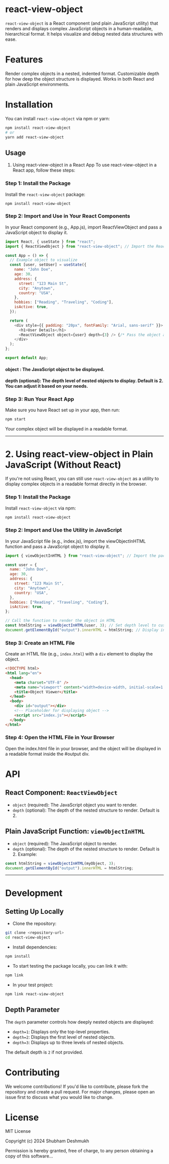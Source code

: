 # react-view-object

`react-view-object` is a React component (and plain JavaScript utility) that renders and displays complex JavaScript objects in a human-readable, hierarchical format. It helps visualize and debug nested data structures with ease.

# Features

Render complex objects in a nested, indented format.
Customizable depth for how deep the object structure is displayed.
Works in both React and plain JavaScript environments.

# Installation

You can install `react-view-object` via npm or yarn:

```bash
npm install react-view-object
# or
yarn add react-view-object

```

## Usage

1. Using react-view-object in a React App
   To use react-view-object in a React app, follow these steps:

### Step 1: Install the Package

Install the `react-view-object` package:

```
npm install react-view-object
```

### Step 2: Import and Use in Your React Components

In your React component (e.g., App.js), import ReactViewObject and pass a JavaScript object to display it.

```javascript
import React, { useState } from "react";
import { ReactViewObject } from "react-view-object"; // Import the React component

const App = () => {
  // Example object to visualize
  const [user, setUser] = useState({
    name: "John Doe",
    age: 30,
    address: {
      street: "123 Main St",
      city: "Anytown",
      country: "USA",
    },
    hobbies: ["Reading", "Traveling", "Coding"],
    isActive: true,
  });

  return (
    <div style={{ padding: "20px", fontFamily: "Arial, sans-serif" }}>
      <h1>User Details</h1>
      <ReactViewObject object={user} depth={3} /> {/* Pass the object and depth */}
    </div>
  );
};

export default App;
```

#### **object** : The JavaScript object to be displayed.

#### **depth** (optional): The depth level of nested objects to display. Default is 2. You can adjust it based on your needs.

### Step 3: Run Your React App

Make sure you have React set up in your app, then run:

```bash
npm start
```

Your complex object will be displayed in a readable format.

---

# 2. Using react-view-object in Plain JavaScript (Without React)

If you're not using React, you can still use `react-view-object` as a utility to display complex objects in a readable format directly in the browser.

### Step 1: Install the Package

Install `react-view-object` via npm:

```bash
npm install react-view-object

```

### Step 2: Import and Use the Utility in JavaScript

In your JavaScript file (e.g., index.js), import the viewObjectInHTML function and pass a JavaScript object to display it.

```javascript
import { viewObjectInHTML } from "react-view-object"; // Import the package

const user = {
  name: "John Doe",
  age: 30,
  address: {
    street: "123 Main St",
    city: "Anytown",
    country: "USA",
  },
  hobbies: ["Reading", "Traveling", "Coding"],
  isActive: true,
};

// Call the function to render the object in HTML
const htmlString = viewObjectInHTML(user, 3); // Set depth level to customize the display
document.getElementById("output").innerHTML = htmlString; // Display in the DOM
```

### Step 3: Create an HTML File

Create an HTML file (e.g., `index.html`) with a `div` element to display the object.

```html
<!DOCTYPE html>
<html lang="en">
  <head>
    <meta charset="UTF-8" />
    <meta name="viewport" content="width=device-width, initial-scale=1.0" />
    <title>Object Viewer</title>
  </head>
  <body>
    <div id="output"></div>
    <!-- Placeholder for displaying object -->
    <script src="index.js"></script>
  </body>
</html>
```

### Step 4: Open the HTML File in Your Browser

Open the index.html file in your browser, and the object will be displayed in a readable format inside the #output div.

# API

## React Component: `ReactViewObject`

- `object` (required): The JavaScript object you want to render.
- `depth` (optional): The depth of the nested structure to render. Default is 2.

## Plain JavaScript Function: `viewObjectInHTML`

- `object` (required): The JavaScript object to render.
- `depth` (optional): The depth of the nested structure to render. Default is 2.
  Example:

```javascript
const htmlString = viewObjectInHTML(myObject, 3);
document.getElementById("output").innerHTML = htmlString;
```

---

# Development

## Setting Up Locally

- Clone the repository:

```bash
git clone <repository-url>
cd react-view-object
```

- Install dependencies:

```bash
npm install
```

- To start testing the package locally, you can link it with:

```bash
npm link
```

- In your test project:

```bash
npm link react-view-object
```
## Depth Parameter
The `depth` parameter controls how deeply nested objects are displayed:

- `depth=1`: Displays only the top-level properties.
- `depth=2`: Displays the first level of nested objects.
- `depth=3`: Displays up to three levels of nested objects.

The default depth is `2` if not provided.

# Contributing

We welcome contributions! If you'd like to contribute, please fork the repository and create a pull request. For major changes, please open an issue first to discuss what you would like to change.


# License

MIT License

Copyright (c) 2024 Shubham Deshmukh

Permission is hereby granted, free of charge, to any person obtaining a copy of this software...

